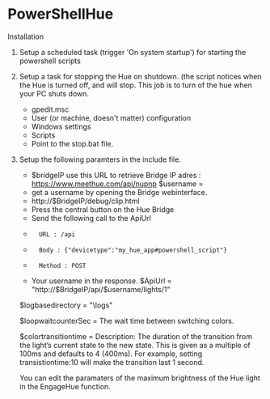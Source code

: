 # PowerShellHue

Installation


1. Setup a scheduled task (trigger 'On system startup') for starting the powershell scripts


2. Setup a task for stopping the Hue on shutdown.
	(the script notices when the Hue is turned off, and will stop. This job is to turn of the hue when your PC shuts down.
	- gpedit.msc
	- User (or machine, doesn't matter) configuration
	- Windows settings
	- Scripts
	- Point to the stop.bat file.
	
	
	
3. Setup the following paramters in the include file.
	- $bridgeIP use this URL to retrieve Bridge IP adres : https://www.meethue.com/api/nupnp
	$username 				= 
	- get a username by opening the Bridge webinterface.
	- 	http://$BridgeIP/debug/clip.html
	-	Press the central button on the Hue Bridge
	- 	Send the following call to the ApiUrl
	- 		URL : /api
	-  		Body : {"devicetype":"my_hue_app#powershell_script"}
	-		Method : POST
	-	Your username in the response.
	$ApiUrl 				= "http://$BridgeIP/api/$username/lights/1"
	
	$logbasedirectory 		= "\logs\"
	
	$loopwaitcounterSec		= The wait time between switching colors. 
	
	$colortransitiontime	= Description: The duration of the transition from the light’s current state to the new state. This is given as a multiple of 100ms and defaults to 4 (400ms). For example, setting transistiontime:10 will make the transition last 1 second.
	

	You can edit the paramaters of the maximum brightness of the Hue light in the EngageHue function.